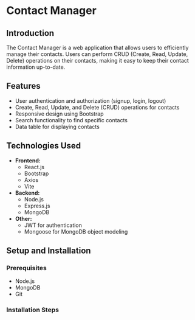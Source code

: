 # Contact Manager



## Introduction
The Contact Manager is a web application that allows users to efficiently manage their contacts. Users can perform CRUD (Create, Read, Update, Delete) operations on their contacts, making it easy to keep their contact information up-to-date.

## Features
- User authentication and authorization (signup, login, logout)
- Create, Read, Update, and Delete (CRUD) operations for contacts
- Responsive design using Bootstrap
- Search functionality to find specific contacts
- Data table for displaying contacts

## Technologies Used
- **Frontend:**
  - React.js
  - Bootstrap
  - Axios
  - Vite
- **Backend:**
  - Node.js
  - Express.js
  - MongoDB
- **Other:**
  - JWT for authentication
  - Mongoose for MongoDB object modeling

## Setup and Installation

### Prerequisites
- Node.js
- MongoDB
- Git

### Installation Steps

